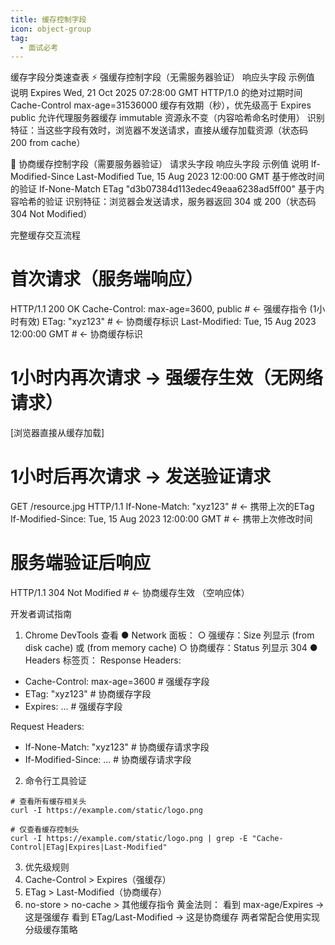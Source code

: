 ```yaml
---
title: 缓存控制字段
icon: object-group
tag:
  - 面试必考
---
```


缓存字段分类速查表
⚡ 强缓存控制字段（无需服务器验证）
响应头字段	示例值	说明
Expires	Wed, 21 Oct 2025 07:28:00 GMT	HTTP/1.0 的绝对过期时间
Cache-Control	max-age=31536000	缓存有效期（秒），优先级高于 Expires
	public	允许代理服务器缓存
	immutable	资源永不变（内容哈希命名时使用）
识别特征：当这些字段有效时，浏览器不发送请求，直接从缓存加载资源（状态码 200 from cache）

🔁 协商缓存控制字段（需要服务器验证）
请求头字段	响应头字段	示例值	说明
If-Modified-Since	Last-Modified	Tue, 15 Aug 2023 12:00:00 GMT	基于修改时间的验证
If-None-Match	ETag	"d3b07384d113edec49eaa6238ad5ff00"	基于内容哈希的验证
识别特征：浏览器会发送请求，服务器返回 304 或 200（状态码 304 Not Modified）

完整缓存交互流程
# 首次请求（服务端响应）
HTTP/1.1 200 OK
Cache-Control: max-age=3600, public   # ← 强缓存指令 (1小时有效)
ETag: "xyz123"                        # ← 协商缓存标识
Last-Modified: Tue, 15 Aug 2023 12:00:00 GMT  # ← 协商缓存标识

# 1小时内再次请求 → 强缓存生效（无网络请求）
[浏览器直接从缓存加载]

# 1小时后再次请求 → 发送验证请求
GET /resource.jpg HTTP/1.1
If-None-Match: "xyz123"               # ← 携带上次的ETag
If-Modified-Since: Tue, 15 Aug 2023 12:00:00 GMT # ← 携带上次修改时间

# 服务端验证后响应
HTTP/1.1 304 Not Modified             # ← 协商缓存生效
（空响应体）

开发者调试指南
1. Chrome DevTools 查看
● Network 面板：
  ○ 强缓存：Size 列显示 (from disk cache) 或 (from memory cache)
  ○ 协商缓存：Status 列显示 304
● Headers 标签页：
Response Headers:
+ Cache-Control: max-age=3600    # 强缓存字段
+ ETag: "xyz123"                 # 协商缓存字段
+ Expires: ...                   # 强缓存字段

Request Headers:
+ If-None-Match: "xyz123"        # 协商缓存请求字段
+ If-Modified-Since: ...         # 协商缓存请求字段
2. 命令行工具验证
```
# 查看所有缓存相关头
curl -I https://example.com/static/logo.png

# 仅查看缓存控制头
curl -I https://example.com/static/logo.png | grep -E "Cache-Control|ETag|Expires|Last-Modified"
```

3. 优先级规则
1. Cache-Control > Expires（强缓存）
2. ETag > Last-Modified（协商缓存）
3. no-store > no-cache > 其他缓存指令
黄金法则：
看到 max-age/Expires → 这是强缓存
看到 ETag/Last-Modified → 这是协商缓存
两者常配合使用实现分级缓存策略